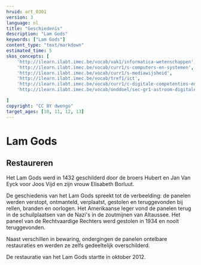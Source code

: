 ```yaml
---
hruid: art_0301
version: 3
language: nl
title: "Geschiedenis"
description: "Lam Gods"
keywords: ["Lam Gods"]
content_type: "text/markdown"
estimated_time: 5
skos_concepts: [
    'http://ilearn.ilabt.imec.be/vocab/vak1/informatica-wetenschappen', 
    'http://ilearn.ilabt.imec.be/vocab/curr1/s-computers-en-systemen',
    'http://ilearn.ilabt.imec.be/vocab/curr1/s-mediawijsheid',
    'http://ilearn.ilabt.imec.be/vocab/tref1/ict',
    'http://ilearn.ilabt.imec.be/vocab/curr1/c-digitale-competenties-en-mediawijsheid',
    'http://ilearn.ilabt.imec.be/vocab/onddoel/sec-gr1-astroom-digitale-competenties-en-mediawijsheid-4.5',

]
copyright: "CC BY dwengo"
target_ages: [10, 11, 12, 13]
---
```


# Lam Gods

## Restaureren

Het Lam Gods werd in 1432 geschilderd door de broers Hubert en Jan Van Eyck voor Joos Vijd en zijn vrouw Elisabeth Borluut. 

De geschiedenis van het Lam Gods spreekt tot de verbeelding: de panelen werden verstopt, ontmanteld, verplaatst, gestolen en teruggevonden bij rellen, branden en oorlogen. Het Amerikaanse leger vond de panelen terug in de schuilplaatsen van de Nazi's in de zoutmijnen van Altaussee. Het paneel van de Rechtvaardige Rechters werd gestolen in 1934 en nooit teruggevonden.

Naast verschillen in bewaring, ondergingen de panelen ontelbare restauraties en werden ze zelfs gedeeltelijk overschilderd. 

De restauratie van het Lam Gods startte in oktober 2012.
